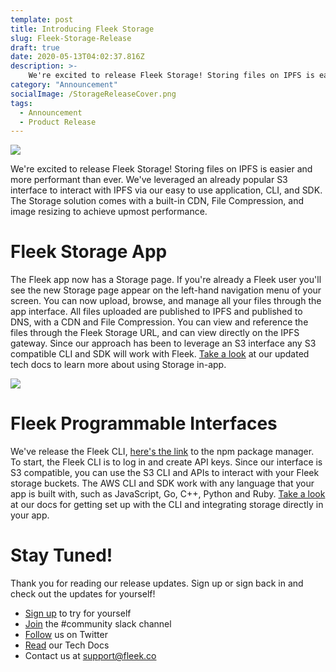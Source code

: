 ```yaml
---
template: post
title: Introducing Fleek Storage
slug: Fleek-Storage-Release
draft: true
date: 2020-05-13T04:02:37.816Z
description: >-
    We're excited to release Fleek Storage! Storing files on IPFS is easier and more performant than ever. We've leveraged an already popular S3 interface to interact with IPFS via our easy to use application, CLI, and SDK. The Storage solution comes with a built-in CDN, File Compression, and image resizing to achieve upmost performance.
category: "Announcement"
socialImage: /StorageReleaseCover.png
tags:
  - Announcement
  - Product Release
---
```


![](media/StorageReleaseCover.png)

We're excited to release Fleek Storage! Storing files on IPFS is easier and more performant than ever. We've leveraged an already popular S3 interface to interact with IPFS via our easy to use application, CLI, and SDK. The Storage solution comes with a built-in CDN, File Compression, and image resizing to achieve upmost performance.

# Fleek Storage App

The Fleek app now has a Storage page. If you're already a Fleek user you'll see the new Storage page appear on the left-hand navigation menu of your screen. You can now upload, browse, and manage all your files through the app interface. All files uploaded are published to IPFS and published to DNS, with a CDN and File Compression. You can view and reference the files through the Fleek Storage URL, and can view directly on the IPFS gateway. Since our approach has been to leverage an S3 interface any S3 compatible CLI and SDK will work with Fleek. [Take a look](https://docs.fleek.co/Storage/App) at our updated tech docs to learn more about using Storage in-app.


![](media/uploadfolderViewfile.gif)


# Fleek Programmable Interfaces

We've release the Fleek CLI, [here's the link](https://www.npmjs.com/package/@fleekhq/fleek-cli) to the npm package manager. To start, the Fleek CLI is to log in and create API keys. Since our interface is S3 compatible, you can use the S3 CLI and APIs to interact with your Fleek storage buckets. The AWS CLI and SDK work with any language that your app is built with, such as JavaScript, Go, C++, Python and Ruby. [Take a look](https://docs.fleek.co/Storage/CLI_SDK) at our docs for getting set up with the CLI and integrating storage directly in your app.

# Stay Tuned!

Thank you for reading our release updates. Sign up or sign back in and check out the updates for yourself!

* [Sign up](https://app.fleek.co) to try for yourself
* [Join](https://join.slack.com/t/fleek-public/shared_invite/zt-bxna7y1d-PbVdut4rgHt5jM6Zjg9g9A) the #community slack channel
* [Follow](https://twitter.com/FleekHQ) us on Twitter
* [Read](https://docs.fleek.co/) our Tech Docs
* Contact us at support@fleek.co 